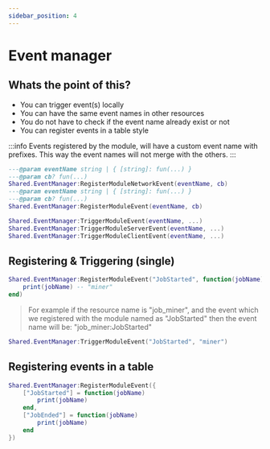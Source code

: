 ```yaml
---
sidebar_position: 4
---
```


# Event manager

## Whats the point of this?
- You can trigger event(s) locally
- You can have the same event names in other resources
- You do not have to check if the event name already exist or not
- You can register events in a table style

:::info
Events registered by the module, will have a custom event name with prefixes. This way the event names will not merge with the others.
:::


```lua
---@param eventName string | { [string]: fun(...) }
---@param cb? fun(...)
Shared.EventManager:RegisterModuleNetworkEvent(eventName, cb)
---@param eventName string | { [string]: fun(...) }
---@param cb? fun(...)
Shared.EventManager:RegisterModuleEvent(eventName, cb)

Shared.EventManager:TriggerModuleEvent(eventName, ...)
Shared.EventManager:TriggerModuleServerEvent(eventName, ...)
Shared.EventManager:TriggerModuleClientEvent(eventName, ...)
```

## Registering & Triggering (single)
```lua title="Example"
Shared.EventManager:RegisterModuleEvent("JobStarted", function(jobName)
    print(jobName) -- "miner"
end)
```
> For example if the resource name is "job_miner", and the event which we registered with the module named as "JobStarted" then the
event name will be: "job_miner:JobStarted"

```lua title="Triggering the local event"
Shared.EventManager:TriggerModuleEvent("JobStarted", "miner")
```

## Registering events in a table
```lua
Shared.EventManager:RegisterModuleEvent({
    ["JobStarted"] = function(jobName)
        print(jobName)
    end,
    ["JobEnded"] = function(jobName)
        print(jobName)
    end
})
```